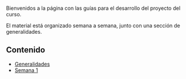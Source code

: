 <br/>

Bienvenidos a la página con las guías para el desarrollo del proyecto del curso.

El material está organizado semana a semana, junto con una sección de generalidades.

## Contenido

- [Generalidades](./generalidades.md)
- [Semana 1](./semanas/semana1/semana1.md)

<!--
- [Semana 2](./semanas/semana2/semana2.md)
- [Semana 3](./semanas/semana3/semana3.md)
- [Semana 4](./semanas/semana4/semana4.md)
- [Semana 5](./semanas/semana5/semana5.md)
- [Semana 6](./semanas/semana6/semana6.md)
- [Semana 7](./semanas/semana7/semana7.md)
- [Semana 8](./semanas/semana8/semana8.md)
-->

